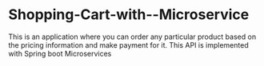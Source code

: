 # Shopping-Cart-with--Microservice
This is an application where you can order any particular product based on the pricing
information and make payment for it.
This API is implemented with Spring boot Microservices
